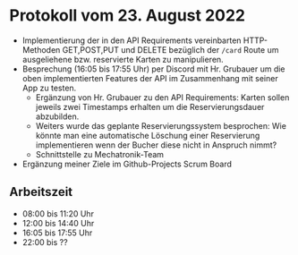 # Protokoll vom 23. August 2022
- Implementierung der in den API Requirements vereinbarten HTTP-Methoden GET,POST,PUT und DELETE bezüglich der `/card` Route um ausgeliehene bzw. reservierte Karten zu manipulieren. 
- Besprechung (16:05 bis 17:55 Uhr) per Discord mit Hr. Grubauer um die oben implementierten Features der API im Zusammenhang mit seiner App zu testen.
  - Ergänzung von Hr. Grubauer zu den API Requirements: Karten sollen jeweils zwei Timestamps erhalten um die Reservierungsdauer abzubilden.
  - Weiters wurde das geplante Reservierungssystem besprochen: Wie könnte man eine automatische Löschung einer Reservierung implementieren wenn der Bucher diese nicht in Anspruch nimmt?
  - Schnittstelle zu Mechatronik-Team
- Ergänzung meiner Ziele im Github-Projects Scrum Board

## Arbeitszeit
<!-- { "progress": true, "date": ["23/08/22"] } -->
- 08:00 bis 11:20 Uhr
- 12:00 bis 14:40 Uhr
- 16:05 bis 17:55 Uhr
- 22:00 bis ??
<!-- { "progress": false } -->

